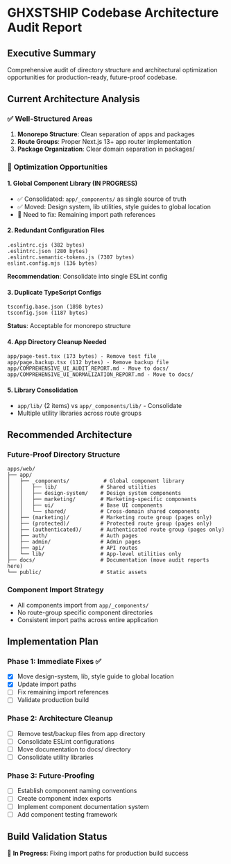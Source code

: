 # GHXSTSHIP Codebase Architecture Audit Report

## Executive Summary
Comprehensive audit of directory structure and architectural optimization opportunities for production-ready, future-proof codebase.

## Current Architecture Analysis

### ✅ **Well-Structured Areas**
1. **Monorepo Structure**: Clean separation of apps and packages
2. **Route Groups**: Proper Next.js 13+ app router implementation
3. **Package Organization**: Clear domain separation in packages/

### 🔧 **Optimization Opportunities**

#### 1. **Global Component Library** (IN PROGRESS)
- ✅ Consolidated: `app/_components/` as single source of truth
- ✅ Moved: Design system, lib utilities, style guides to global location
- 🔄 Need to fix: Remaining import path references

#### 2. **Redundant Configuration Files**
```
.eslintrc.cjs (382 bytes)
.eslintrc.json (280 bytes) 
.eslintrc.semantic-tokens.js (7307 bytes)
eslint.config.mjs (136 bytes)
```
**Recommendation**: Consolidate into single ESLint config

#### 3. **Duplicate TypeScript Configs**
```
tsconfig.base.json (1898 bytes)
tsconfig.json (1187 bytes)
```
**Status**: Acceptable for monorepo structure

#### 4. **App Directory Cleanup Needed**
```
app/page-test.tsx (173 bytes) - Remove test file
app/page.backup.tsx (112 bytes) - Remove backup file
app/COMPREHENSIVE_UI_AUDIT_REPORT.md - Move to docs/
app/COMPREHENSIVE_UI_NORMALIZATION_REPORT.md - Move to docs/
```

#### 5. **Library Consolidation**
- `app/lib/` (2 items) vs `app/_components/lib/` - Consolidate
- Multiple utility libraries across route groups

## Recommended Architecture

### **Future-Proof Directory Structure**
```
apps/web/
├── app/
│   ├── _components/           # Global component library
│   │   ├── lib/              # Shared utilities
│   │   ├── design-system/    # Design system components
│   │   ├── marketing/        # Marketing-specific components
│   │   ├── ui/               # Base UI components
│   │   └── shared/           # Cross-domain shared components
│   ├── (marketing)/          # Marketing route group (pages only)
│   ├── (protected)/          # Protected route group (pages only)
│   ├── (authenticated)/      # Authenticated route group (pages only)
│   ├── auth/                 # Auth pages
│   ├── admin/                # Admin pages
│   ├── api/                  # API routes
│   └── lib/                  # App-level utilities only
├── docs/                     # Documentation (move audit reports here)
└── public/                   # Static assets
```

### **Component Import Strategy**
- All components import from `app/_components/`
- No route-group specific component directories
- Consistent import paths across entire application

## Implementation Plan

### Phase 1: Immediate Fixes ✅
- [x] Move design-system, lib, style guide to global location
- [x] Update import paths
- [ ] Fix remaining import references
- [ ] Validate production build

### Phase 2: Architecture Cleanup
- [ ] Remove test/backup files from app directory
- [ ] Consolidate ESLint configurations
- [ ] Move documentation to docs/ directory
- [ ] Consolidate utility libraries

### Phase 3: Future-Proofing
- [ ] Establish component naming conventions
- [ ] Create component index exports
- [ ] Implement component documentation system
- [ ] Add component testing framework

## Build Validation Status
🔄 **In Progress**: Fixing import paths for production build success
